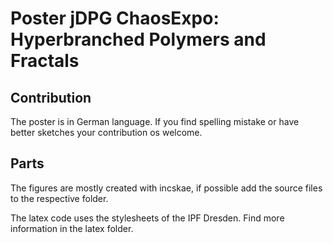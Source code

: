 # Poster jDPG ChaosExpo: Hyperbranched Polymers and Fractals

## Contribution

The poster is in German language. If you find spelling mistake or have better sketches your contribution os welcome.

## Parts

The figures are mostly created with incskae, if possible add the source files to the respective folder.

The latex code uses the stylesheets of the IPF Dresden. Find more information in the latex folder.
